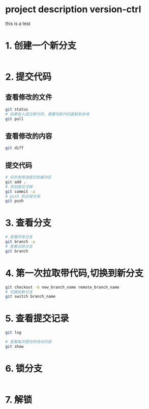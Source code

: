 # project description version-ctrl
this is a test
# 1. 创建一个新分支
```bash

```
# 2. 提交代码
## 查看修改的文件
```bash
git status
# 如果有人提交新代码，需要将新代码更新到本地
git pull
```
## 查看修改的内容
```bash
git diff 
```
## 提交代码
```bash
# 将所有修改提交到缓冲区
git add .
# 添加提交注释
git commit -a 
# push 到远程仓库
git push
```
# 3. 查看分支
```bash
# 查看所有分支
git branch -a
# 查看当前分支
git branch
```
# 4. 第一次拉取带代码,切换到新分支
```bash
git checkout -b new_branch_name remote_branch_name
# 切换到新分支
git switch branch_name
```
# 5. 查看提交记录
```bash
git log

# 查看每次提交的改动内容
git show
```
# 6. 锁分支
```bash

```
# 7. 解锁
```bash

```






```bash

```


